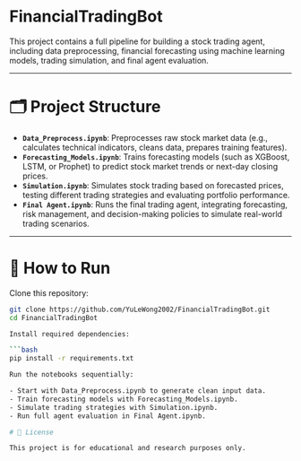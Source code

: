 # FinancialTradingBot

This project contains a full pipeline for building a stock trading agent, including data preprocessing, financial forecasting using machine learning models, trading simulation, and final agent evaluation.

---

# 🗂 Project Structure

- **`Data_Preprocess.ipynb`**: Preprocesses raw stock market data (e.g., calculates technical indicators, cleans data, prepares training features).
- **`Forecasting_Models.ipynb`**: Trains forecasting models (such as XGBoost, LSTM, or Prophet) to predict stock market trends or next-day closing prices.
- **`Simulation.ipynb`**: Simulates stock trading based on forecasted prices, testing different trading strategies and evaluating portfolio performance.
- **`Final Agent.ipynb`**: Runs the final trading agent, integrating forecasting, risk management, and decision-making policies to simulate real-world trading scenarios.

---

# 🚀 How to Run

Clone this repository:

```bash
git clone https://github.com/YuLeWong2002/FinancialTradingBot.git
cd FinancialTradingBot

Install required dependencies:

```bash
pip install -r requirements.txt

Run the notebooks sequentially:

- Start with Data_Preprocess.ipynb to generate clean input data.
- Train forecasting models with Forecasting_Models.ipynb.
- Simulate trading strategies with Simulation.ipynb.
- Run full agent evaluation in Final Agent.ipynb.

# 📜 License

This project is for educational and research purposes only.
